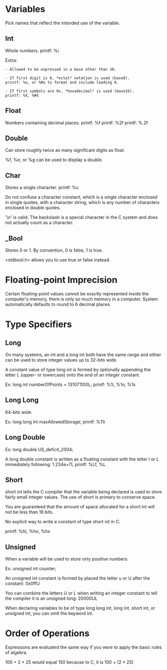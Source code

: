 # Variables

Pick names that reflect the intended use of the variable.

## Int

Whole numbers.
printf: %i

Extra:

    - Allowed to be expressed in a base other than 10.

    - If first digit is 0, *octal* notation is used (base8).
    printf: %o, or %#o to format and include leading 0.

    - If first symbols are 0x, *hexadecimal* is used (base16).
    printf: %X, %#X

## Float

Numbers containing decimal places.
printf: %f
printf: %2f
printf: %.2f

## Double

Can store roughly twice as many significant digits as float.

%f, %e, or %g can be used to display a double.

## Char

Stores a single character.
printf: %c

Do not confuse a character constant, which is a single character
enclosed in single quotes, with a character string, which is any
number of characters enclosed in double quotes.

'\n' is valid. The backslash is a special character in the C system
and does not actually count as a character.

## \_Bool

Stores 0 or 1.
By convention, 0 is false, 1 is true.

<stdbool.h> allows you to use true or false instead.

# Floating-point Imprecision

Certain floating-point values cannot be exactly represented
inside the computer's memory, there is only so much memory in
a computer. System automatically defaults to round to 6 decimal
places.

# Type Specifiers

## Long

On many systems, an int and a long int both have the same range and
either can be used to store integer values up to 32-bits wide.

A constant value of type long int is formed by optionally appending
the letter L (upper- or lowercase) onto the end of an integer constant.

Ex: long int numberOfPoints = 131071100L;
printf: %1i, %1o, %1x

## Long Long

64-bits wide.

Ex: long long int maxAllowedStorage;
printf: %11i

## Long Double

Ex: long double US_deficit_2004;

A long double constant is written as a floating constant with the letter
l or L immediately following: 1.234e+7L
printf: %Lf, %L

## Short

short int tells the C compiler that the variable being declared is used to
store fairly small integer values. The use of short is primary to conserve
space.

You are guaranteed that the amount of space allocated for a short int will
not be less than 16 bits.

No explicit way to write a constant of type short int in C.

printf: %hi, %ho, %hx

## Unsigned

When a variable will be used to store only positive numbers.

Ex: unsigned int counter;

An unsigned int constant is formed by placed the letter u or U after the
constant: 0x0ffU

You can combine the letters U or L when writing an integer constant to
tell the compiler it is an unsigned long: 20000UL

When declaring variables to be of type long long int, long int, short int,
or unsigned int, you can omit the keyword int.

# Order of Operations

Expressions are evaluated the same way if you were to apply the basic
rules of algebra.

100 + 2 * 25 would equal 150 because to C, it is 100 + (2 * 25)
